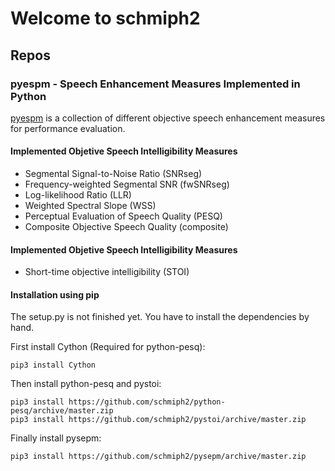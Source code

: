 # Welcome to schmiph2

## Repos

### pyespm - Speech Enhancement Measures Implemented in Python
[pyespm](https://github.com/schmiph2/pyespm) is a collection of different objective speech enhancement measures for performance evaluation.
#### Implemented Objetive Speech Intelligibility Measures
+ Segmental Signal-to-Noise Ratio (SNRseg)
+ Frequency-weighted Segmental SNR (fwSNRseg)
+ Log-likelihood Ratio (LLR)
+ Weighted Spectral Slope (WSS)
+ Perceptual Evaluation of Speech Quality (PESQ)
+ Composite Objective Speech Quality (composite)

#### Implemented Objetive Speech Intelligibility Measures
+ Short-time objective intelligibility (STOI)

#### Installation using pip
The setup.py is not finished yet. You have to install the dependencies by hand.

First install Cython (Required for python-pesq):
```
pip3 install Cython
```
Then install python-pesq and pystoi:
```
pip3 install https://github.com/schmiph2/python-pesq/archive/master.zip
pip3 install https://github.com/schmiph2/pystoi/archive/master.zip
```
Finally install pysepm:
```
pip3 install https://github.com/schmiph2/pysepm/archive/master.zip
```
